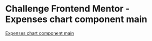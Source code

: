 # Challenge Frontend Mentor - Expenses chart component main

<a href="https://thiagopdias.github.io/expenses-chart-component-main/" target="_blank">Expenses chart component main</a>